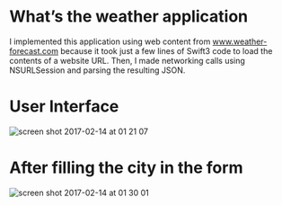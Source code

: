 
# What’s the weather application

I implemented this application using web content from www.weather-forecast.com because it took just a few lines of Swift3 code to load the contents of a website URL. Then, I made networking calls using NSURLSession and parsing the resulting JSON.

# User Interface

![screen shot 2017-02-14 at 01 21 07](https://cloud.githubusercontent.com/assets/18175994/22917942/b006da84-f255-11e6-8fc6-dfd3134f9748.png)

# After filling the city in the form

![screen shot 2017-02-14 at 01 30 01](https://cloud.githubusercontent.com/assets/18175994/22917944/b2506c60-f255-11e6-9585-a7a39ef808a7.png)

